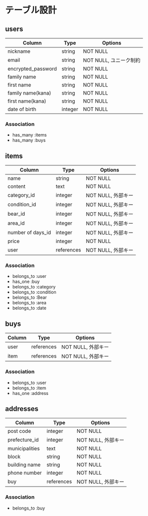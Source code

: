 # テーブル設計

## users

| Column             | Type    | Options               |
|--------------------|---------|-----------------------|
| nickname           | string  | NOT NULL              |
| email              | string  | NOT NULL, ユニーク制約 |
| encrypted_password | string  | NOT NULL              |
| family name        | string  | NOT NULL              |
| first name         | string  | NOT NULL              |
| family name(kana)  | string  | NOT NULL              |
| first name(kana)   | string  | NOT NULL              |
| date of birth      | integer | NOT NULL              |


### Association

- has_many :items
- has_many :buys


## items

| Column            | Type       | Options            |
|-------------------|------------|--------------------|
| name              | string     | NOT NULL           |
| content           | text       | NOT NULL           |
| category_id       | integer    | NOT NULL, 外部キー |
| condition_id      | integer    | NOT NULL, 外部キー |
| bear_id           | integer    | NOT NULL, 外部キー |
| area_id           | integer    | NOT NULL, 外部キー |
| number of days_id | integer    | NOT NULL, 外部キー |
| price             | integer    | NOT NULL           |
| user              | references | NOT NULL, 外部キー |


### Association

- belongs_to :user
- has_one :buy
- belongs_to :category
- belongs_to :condition
- belongs_to :Bear
- belongs_to :area
- belongs_to :date
 

## buys

| Column  | Type       | Options            |
|---------|------------|--------------------|
| user    | references | NOT NULL, 外部キー |
| item    | references | NOT NULL, 外部キー |


### Association

- belongs_to :user
- belongs_to :item
- has_one :address



## addresses

| Column           | Type        | Options            |
|-------------------|------------|--------------------|
| post code         | integer    | NOT NULL           |
| prefecture_id     | integer    | NOT NULL, 外部キー |
| municipalities    | text       | NOT NULL           |
| block             | string     | NOT NULL           |
| building name     | string     | NOT NULL           |
| phone number      | integer    | NOT NULL           |
| buy               | references | NOT NULL, 外部キー |

### Association

- belongs_to :buy

